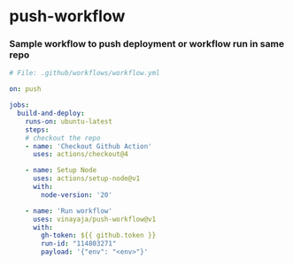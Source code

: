 # push-workflow

### Sample workflow to push deployment or workflow run in same repo

```yaml
# File: .github/workflows/workflow.yml

on: push

jobs:
  build-and-deploy:
    runs-on: ubuntu-latest
    steps:
    # checkout the repo
    - name: 'Checkout Github Action' 
      uses: actions/checkout@4

    - name: Setup Node
      uses: actions/setup-node@v1
      with:
        node-version: '20'

    - name: 'Run workflow'
      uses: vinayaja/push-workflow@v1
      with:
        gh-token: ${{ github.token }}
        run-id: "114803271"
        payload: '{"env": "<env>"}'